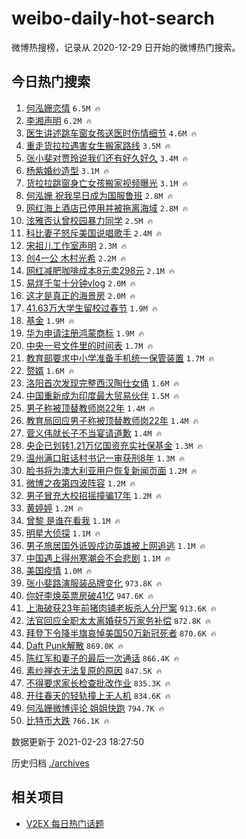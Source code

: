 # weibo-daily-hot-search

微博热搜榜，记录从 2020-12-29 日开始的微博热门搜索。

## 今日热门搜索

<!-- BEGIN -->

1. [何泓姗恋情](https://s.weibo.com/weibo?q=%E4%BD%95%E6%B3%93%E5%A7%97%E6%81%8B%E6%83%85&Refer=top) `6.5M 🔥`
1. [李湘声明](https://s.weibo.com/weibo?q=%E6%9D%8E%E6%B9%98%E5%A3%B0%E6%98%8E&Refer=top) `6.2M 🔥`
1. [医生讲述跳车窗女孩送医时伤情细节](https://s.weibo.com/weibo?q=%23%E5%8C%BB%E7%94%9F%E8%AE%B2%E8%BF%B0%E8%B7%B3%E8%BD%A6%E7%AA%97%E5%A5%B3%E5%AD%A9%E9%80%81%E5%8C%BB%E6%97%B6%E4%BC%A4%E6%83%85%E7%BB%86%E8%8A%82%23&Refer=top) `4.6M 🔥`
1. [重走货拉拉遇害女生搬家路线](https://s.weibo.com/weibo?q=%23%E9%87%8D%E8%B5%B0%E8%B4%A7%E6%8B%89%E6%8B%89%E9%81%87%E5%AE%B3%E5%A5%B3%E7%94%9F%E6%90%AC%E5%AE%B6%E8%B7%AF%E7%BA%BF%23&Refer=top) `3.5M 🔥`
1. [张小斐对贾玲说我们还有好久好久](https://s.weibo.com/weibo?q=%E5%BC%A0%E5%B0%8F%E6%96%90%E5%AF%B9%E8%B4%BE%E7%8E%B2%E8%AF%B4%E6%88%91%E4%BB%AC%E8%BF%98%E6%9C%89%E5%A5%BD%E4%B9%85%E5%A5%BD%E4%B9%85&Refer=top) `3.4M 🔥`
1. [杨紫婚纱造型](https://s.weibo.com/weibo?q=%23%E6%9D%A8%E7%B4%AB%E5%A9%9A%E7%BA%B1%E9%80%A0%E5%9E%8B%23&Refer=top) `3.1M 🔥`
1. [货拉拉跳窗身亡女孩搬家视频曝光](https://s.weibo.com/weibo?q=%23%E8%B4%A7%E6%8B%89%E6%8B%89%E8%B7%B3%E7%AA%97%E8%BA%AB%E4%BA%A1%E5%A5%B3%E5%AD%A9%E6%90%AC%E5%AE%B6%E8%A7%86%E9%A2%91%E6%9B%9D%E5%85%89%23&Refer=top) `3.1M 🔥`
1. [何泓姗 祝我早日成为国服鲁班](https://s.weibo.com/weibo?q=%E4%BD%95%E6%B3%93%E5%A7%97%20%E7%A5%9D%E6%88%91%E6%97%A9%E6%97%A5%E6%88%90%E4%B8%BA%E5%9B%BD%E6%9C%8D%E9%B2%81%E7%8F%AD&Refer=top) `2.8M 🔥`
1. [网红海上酒店已停用并被拖离海域](https://s.weibo.com/weibo?q=%23%E7%BD%91%E7%BA%A2%E6%B5%B7%E4%B8%8A%E9%85%92%E5%BA%97%E5%B7%B2%E5%81%9C%E7%94%A8%E5%B9%B6%E8%A2%AB%E6%8B%96%E7%A6%BB%E6%B5%B7%E5%9F%9F%23&Refer=top) `2.8M 🔥`
1. [泫雅否认曾校园暴力同学](https://s.weibo.com/weibo?q=%E6%B3%AB%E9%9B%85%E5%90%A6%E8%AE%A4%E6%9B%BE%E6%A0%A1%E5%9B%AD%E6%9A%B4%E5%8A%9B%E5%90%8C%E5%AD%A6&Refer=top) `2.5M 🔥`
1. [科比妻子怒斥美国说唱歌手](https://s.weibo.com/weibo?q=%23%E7%A7%91%E6%AF%94%E5%A6%BB%E5%AD%90%E6%80%92%E6%96%A5%E7%BE%8E%E5%9B%BD%E8%AF%B4%E5%94%B1%E6%AD%8C%E6%89%8B%23&Refer=top) `2.4M 🔥`
1. [宋祖儿工作室声明](https://s.weibo.com/weibo?q=%23%E5%AE%8B%E7%A5%96%E5%84%BF%E5%B7%A5%E4%BD%9C%E5%AE%A4%E5%A3%B0%E6%98%8E%23&Refer=top) `2.3M 🔥`
1. [创4一公 木村光希](https://s.weibo.com/weibo?q=%E5%88%9B4%E4%B8%80%E5%85%AC%20%E6%9C%A8%E6%9D%91%E5%85%89%E5%B8%8C&Refer=top) `2.2M 🔥`
1. [网红减肥咖啡成本8元卖298元](https://s.weibo.com/weibo?q=%23%E7%BD%91%E7%BA%A2%E5%87%8F%E8%82%A5%E5%92%96%E5%95%A1%E6%88%90%E6%9C%AC8%E5%85%83%E5%8D%96298%E5%85%83%23&Refer=top) `2.1M 🔥`
1. [易烊千玺十分钟vlog](https://s.weibo.com/weibo?q=%23%E6%98%93%E7%83%8A%E5%8D%83%E7%8E%BA%E5%8D%81%E5%88%86%E9%92%9Fvlog%23&Refer=top) `2.0M 🔥`
1. [这才是真正的海景房](https://s.weibo.com/weibo?q=%E8%BF%99%E6%89%8D%E6%98%AF%E7%9C%9F%E6%AD%A3%E7%9A%84%E6%B5%B7%E6%99%AF%E6%88%BF&Refer=top) `2.0M 🔥`
1. [41.63万大学生留校过春节](https://s.weibo.com/weibo?q=%2341.63%E4%B8%87%E5%A4%A7%E5%AD%A6%E7%94%9F%E7%95%99%E6%A0%A1%E8%BF%87%E6%98%A5%E8%8A%82%23&Refer=top) `1.9M 🔥`
1. [基金](https://s.weibo.com/weibo?q=%E5%9F%BA%E9%87%91&Refer=top) `1.9M 🔥`
1. [华为申请注册鸿蒙商标](https://s.weibo.com/weibo?q=%E5%8D%8E%E4%B8%BA%E7%94%B3%E8%AF%B7%E6%B3%A8%E5%86%8C%E9%B8%BF%E8%92%99%E5%95%86%E6%A0%87&Refer=top) `1.9M 🔥`
1. [中央一号文件里的时间表](https://s.weibo.com/weibo?q=%23%E4%B8%AD%E5%A4%AE%E4%B8%80%E5%8F%B7%E6%96%87%E4%BB%B6%E9%87%8C%E7%9A%84%E6%97%B6%E9%97%B4%E8%A1%A8%23&Refer=top) `1.7M 🔥`
1. [教育部要求中小学准备手机统一保管装置](https://s.weibo.com/weibo?q=%23%E6%95%99%E8%82%B2%E9%83%A8%E8%A6%81%E6%B1%82%E4%B8%AD%E5%B0%8F%E5%AD%A6%E5%87%86%E5%A4%87%E6%89%8B%E6%9C%BA%E7%BB%9F%E4%B8%80%E4%BF%9D%E7%AE%A1%E8%A3%85%E7%BD%AE%23&Refer=top) `1.7M 🔥`
1. [赘婿](https://s.weibo.com/weibo?q=%E8%B5%98%E5%A9%BF&Refer=top) `1.6M 🔥`
1. [洛阳首次发现完整西汉陶仕女俑](https://s.weibo.com/weibo?q=%23%E6%B4%9B%E9%98%B3%E9%A6%96%E6%AC%A1%E5%8F%91%E7%8E%B0%E5%AE%8C%E6%95%B4%E8%A5%BF%E6%B1%89%E9%99%B6%E4%BB%95%E5%A5%B3%E4%BF%91%23&Refer=top) `1.6M 🔥`
1. [中国重新成为印度最大贸易伙伴](https://s.weibo.com/weibo?q=%E4%B8%AD%E5%9B%BD%E9%87%8D%E6%96%B0%E6%88%90%E4%B8%BA%E5%8D%B0%E5%BA%A6%E6%9C%80%E5%A4%A7%E8%B4%B8%E6%98%93%E4%BC%99%E4%BC%B4&Refer=top) `1.5M 🔥`
1. [男子称被顶替教师岗22年](https://s.weibo.com/weibo?q=%E7%94%B7%E5%AD%90%E7%A7%B0%E8%A2%AB%E9%A1%B6%E6%9B%BF%E6%95%99%E5%B8%88%E5%B2%9722%E5%B9%B4&Refer=top) `1.4M 🔥`
1. [教育局回应男子称被顶替教师岗22年](https://s.weibo.com/weibo?q=%E6%95%99%E8%82%B2%E5%B1%80%E5%9B%9E%E5%BA%94%E7%94%B7%E5%AD%90%E7%A7%B0%E8%A2%AB%E9%A1%B6%E6%9B%BF%E6%95%99%E5%B8%88%E5%B2%9722%E5%B9%B4&Refer=top) `1.4M 🔥`
1. [菅义伟就长子不当宴请道歉](https://s.weibo.com/weibo?q=%E8%8F%85%E4%B9%89%E4%BC%9F%E5%B0%B1%E9%95%BF%E5%AD%90%E4%B8%8D%E5%BD%93%E5%AE%B4%E8%AF%B7%E9%81%93%E6%AD%89&Refer=top) `1.4M 🔥`
1. [央企已划转1.21万亿国资充实社保基金](https://s.weibo.com/weibo?q=%E5%A4%AE%E4%BC%81%E5%B7%B2%E5%88%92%E8%BD%AC1.21%E4%B8%87%E4%BA%BF%E5%9B%BD%E8%B5%84%E5%85%85%E5%AE%9E%E7%A4%BE%E4%BF%9D%E5%9F%BA%E9%87%91&Refer=top) `1.3M 🔥`
1. [温州满口脏话村书记一审获刑8年](https://s.weibo.com/weibo?q=%E6%B8%A9%E5%B7%9E%E6%BB%A1%E5%8F%A3%E8%84%8F%E8%AF%9D%E6%9D%91%E4%B9%A6%E8%AE%B0%E4%B8%80%E5%AE%A1%E8%8E%B7%E5%88%918%E5%B9%B4&Refer=top) `1.3M 🔥`
1. [脸书将为澳大利亚用户恢复新闻页面](https://s.weibo.com/weibo?q=%E8%84%B8%E4%B9%A6%E5%B0%86%E4%B8%BA%E6%BE%B3%E5%A4%A7%E5%88%A9%E4%BA%9A%E7%94%A8%E6%88%B7%E6%81%A2%E5%A4%8D%E6%96%B0%E9%97%BB%E9%A1%B5%E9%9D%A2&Refer=top) `1.2M 🔥`
1. [微博之夜第四波阵容](https://s.weibo.com/weibo?q=%E5%BE%AE%E5%8D%9A%E4%B9%8B%E5%A4%9C%E7%AC%AC%E5%9B%9B%E6%B3%A2%E9%98%B5%E5%AE%B9&Refer=top) `1.2M 🔥`
1. [男子冒充大校招摇撞骗17年](https://s.weibo.com/weibo?q=%23%E7%94%B7%E5%AD%90%E5%86%92%E5%85%85%E5%A4%A7%E6%A0%A1%E6%8B%9B%E6%91%87%E6%92%9E%E9%AA%9717%E5%B9%B4%23&Refer=top) `1.2M 🔥`
1. [黄婷婷](https://s.weibo.com/weibo?q=%E9%BB%84%E5%A9%B7%E5%A9%B7&Refer=top) `1.2M 🔥`
1. [曾黎 是谁在看我](https://s.weibo.com/weibo?q=%E6%9B%BE%E9%BB%8E%20%E6%98%AF%E8%B0%81%E5%9C%A8%E7%9C%8B%E6%88%91&Refer=top) `1.1M 🔥`
1. [明星大侦探](https://s.weibo.com/weibo?q=%E6%98%8E%E6%98%9F%E5%A4%A7%E4%BE%A6%E6%8E%A2&Refer=top) `1.1M 🔥`
1. [男子旅居国外诋毁戍边英雄被上网追逃](https://s.weibo.com/weibo?q=%23%E7%94%B7%E5%AD%90%E6%97%85%E5%B1%85%E5%9B%BD%E5%A4%96%E8%AF%8B%E6%AF%81%E6%88%8D%E8%BE%B9%E8%8B%B1%E9%9B%84%E8%A2%AB%E4%B8%8A%E7%BD%91%E8%BF%BD%E9%80%83%23&Refer=top) `1.1M 🔥`
1. [中国遇上得州寒潮会不会悲剧](https://s.weibo.com/weibo?q=%23%E4%B8%AD%E5%9B%BD%E9%81%87%E4%B8%8A%E5%BE%97%E5%B7%9E%E5%AF%92%E6%BD%AE%E4%BC%9A%E4%B8%8D%E4%BC%9A%E6%82%B2%E5%89%A7%23&Refer=top) `1.1M 🔥`
1. [美国疫情](https://s.weibo.com/weibo?q=%E7%BE%8E%E5%9B%BD%E7%96%AB%E6%83%85&Refer=top) `1.0M 🔥`
1. [张小斐路演服装品牌变化](https://s.weibo.com/weibo?q=%23%E5%BC%A0%E5%B0%8F%E6%96%90%E8%B7%AF%E6%BC%94%E6%9C%8D%E8%A3%85%E5%93%81%E7%89%8C%E5%8F%98%E5%8C%96%23&Refer=top) `973.8K 🔥`
1. [你好李焕英票房破41亿](https://s.weibo.com/weibo?q=%23%E4%BD%A0%E5%A5%BD%E6%9D%8E%E7%84%95%E8%8B%B1%E7%A5%A8%E6%88%BF%E7%A0%B441%E4%BA%BF%23&Refer=top) `947.6K 🔥`
1. [上海破获23年前猪肉铺老板杀人分尸案](https://s.weibo.com/weibo?q=%23%E4%B8%8A%E6%B5%B7%E7%A0%B4%E8%8E%B723%E5%B9%B4%E5%89%8D%E7%8C%AA%E8%82%89%E9%93%BA%E8%80%81%E6%9D%BF%E6%9D%80%E4%BA%BA%E5%88%86%E5%B0%B8%E6%A1%88%23&Refer=top) `913.6K 🔥`
1. [法官回应全职太太离婚获5万家务补偿](https://s.weibo.com/weibo?q=%23%E6%B3%95%E5%AE%98%E5%9B%9E%E5%BA%94%E5%85%A8%E8%81%8C%E5%A4%AA%E5%A4%AA%E7%A6%BB%E5%A9%9A%E8%8E%B75%E4%B8%87%E5%AE%B6%E5%8A%A1%E8%A1%A5%E5%81%BF%23&Refer=top) `872.8K 🔥`
1. [拜登下令降半旗哀悼美国50万新冠死者](https://s.weibo.com/weibo?q=%23%E6%8B%9C%E7%99%BB%E4%B8%8B%E4%BB%A4%E9%99%8D%E5%8D%8A%E6%97%97%E5%93%80%E6%82%BC%E7%BE%8E%E5%9B%BD50%E4%B8%87%E6%96%B0%E5%86%A0%E6%AD%BB%E8%80%85%23&Refer=top) `870.6K 🔥`
1. [Daft Punk解散](https://s.weibo.com/weibo?q=Daft%20Punk%E8%A7%A3%E6%95%A3&Refer=top) `869.0K 🔥`
1. [陈红军和妻子的最后一次通话](https://s.weibo.com/weibo?q=%23%E9%99%88%E7%BA%A2%E5%86%9B%E5%92%8C%E5%A6%BB%E5%AD%90%E7%9A%84%E6%9C%80%E5%90%8E%E4%B8%80%E6%AC%A1%E9%80%9A%E8%AF%9D%23&Refer=top) `866.4K 🔥`
1. [素纱禅衣无法复原的原因](https://s.weibo.com/weibo?q=%23%E7%B4%A0%E7%BA%B1%E7%A6%85%E8%A1%A3%E6%97%A0%E6%B3%95%E5%A4%8D%E5%8E%9F%E7%9A%84%E5%8E%9F%E5%9B%A0%23&Refer=top) `847.5K 🔥`
1. [不得要求家长检查批改作业](https://s.weibo.com/weibo?q=%23%E4%B8%8D%E5%BE%97%E8%A6%81%E6%B1%82%E5%AE%B6%E9%95%BF%E6%A3%80%E6%9F%A5%E6%89%B9%E6%94%B9%E4%BD%9C%E4%B8%9A%23&Refer=top) `835.3K 🔥`
1. [开往春天的轻轨撞上无人机](https://s.weibo.com/weibo?q=%E5%BC%80%E5%BE%80%E6%98%A5%E5%A4%A9%E7%9A%84%E8%BD%BB%E8%BD%A8%E6%92%9E%E4%B8%8A%E6%97%A0%E4%BA%BA%E6%9C%BA&Refer=top) `834.6K 🔥`
1. [何泓姗微博评论 姐姐快跑](https://s.weibo.com/weibo?q=%E4%BD%95%E6%B3%93%E5%A7%97%E5%BE%AE%E5%8D%9A%E8%AF%84%E8%AE%BA%20%E5%A7%90%E5%A7%90%E5%BF%AB%E8%B7%91&Refer=top) `794.7K 🔥`
1. [比特币大跌](https://s.weibo.com/weibo?q=%23%E6%AF%94%E7%89%B9%E5%B8%81%E5%A4%A7%E8%B7%8C%23&Refer=top) `766.1K 🔥`

数据更新于 2021-02-23 18:27:50

<!-- END -->

历史归档 [./archives](./archives)

## 相关项目

- [V2EX 每日热门话题](https://github.com/realLeonardo/v2ex-daily-hot-topic)
